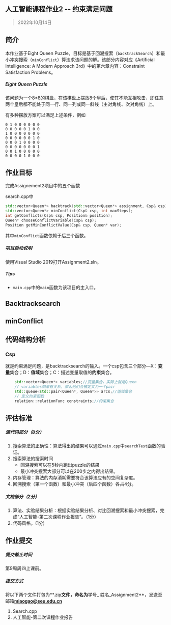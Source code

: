 ## 人工智能课程作业2 -- 约束满足问题

> 2022年10月14日

## 简介

本作业基于Eight Queen Puzzle，目标是基于回溯搜索（`backtrackSearch`）和最小冲突搜索（`minConflict`）算法求该问题的解。该部分内容对应《Artificial Intelligence: A Modern Approach 3rd》中的第六章内容：Constraint Satisfaction Problems。

##### Eight Queen Puzzle

该问题为一个8*8的棋盘，在该棋盘上摆放8个皇后，使其不能互相攻击，即任意两个皇后都不能处于同一行、同一列或同一斜线（主对角线、次对角线）上。

有多种摆放方案可以满足上述条件，例如

```shell
0 1 0 0 0 0 0 0
0 0 0 0 0 1 0 0
1 0 0 0 0 0 0 0
0 0 0 0 0 0 1 0
0 0 0 1 0 0 0 0
0 0 0 0 0 0 0 1
0 0 1 0 0 0 0 0
0 0 0 0 1 0 0 0
```



## 作业目标

完成Assignement2项目中的五个函数

search.cpp中

```c++
std::vector<Queen*> backtrack(std::vector<Queen*> assignment, Csp& csp);
std::vector<Queen*> minConflict(Csp& csp, int maxSteps);
int getConflicts(Csp& csp, Position& position);
Queen* chooseConflictVariable(Csp& csp);
Position getMinConflictValue(Csp& csp, Queen* var);
```

其中`minConflict`函数依赖于后三个函数。

##### 项目启动说明

使用Visual Studio 2019打开Assignment2.sln。

##### Tips

- `main.cpp`中的`main`函数为该项目的主入口。

## Backtracksearch

## minConflict


## 代码结构分析
### Csp
就是约束满足问题，是backtracksearch的输入。一个csp包含三个部分—X：**变量**集合；D：**值域**集合；C：描述变量取值的**约束**集合。
```c++
	std::vector<Queen*> variables;//变量集合，实际上就是Queen
	// variables如果有关系，那么他们会被定义为一个pair
	std::queue<std::pair<Queen*, Queen*>> arcs;//值域集合
	// 定义约束函数
	relation::relationFunc constraints;//约束集合
```

## 评估标准

##### 源代码部分（8分）

1. 搜索算法的正确性：算法得出的结果可以通过`main.cpp`中`searchTest`函数的验证。
2. 搜索算法的搜索时间
   - 回溯搜索可以在5秒内跑出puzzle的结果
   - 最小冲突搜索大部分可以在200步之内得出结果。
3. 内存管理：算法的内存消耗需要符合该算法应有的空间复杂度。
4. 回溯搜索（第一个函数）和最小冲突（后四个函数）各占4分。

##### 文档部分（2分）

1. 算法、实验结果分析：根据实验结果分析、对比回溯搜索和最小冲突搜索，完成“人工智能-第二次课程作业报告”。（1分）
2. 代码风格。(1分)



## 作业提交

##### 提交截止时间

第9周周四上课前。

##### 提交方式

将以下两个文件打包为**.zip**文件，命名为**学号_ 姓名_Assignment2**，发送至邮箱**miaogao@seu.edu.cn**

1. Search.cpp
2. 人工智能-第二次课程作业报告
